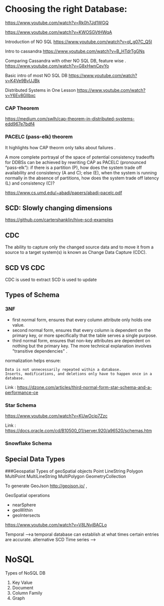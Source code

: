 # Choosing the right Database:

https://www.youtube.com/watch?v=Rk0h7Jd1WGQ

https://www.youtube.com/watch?v=KWOSGVtHWqA

Introduction of NO SQL 
https://www.youtube.com/watch?v=qI_g07C_Q5I


Intro to cassandra
https://www.youtube.com/watch?v=B_HTdrTgGNs


Comparing Cassandra with other NO SQL DB, feature wise .
https://www.youtube.com/watch?v=G8xHwnCevYo

Basic intro of most  NO SQL DB
https://www.youtube.com/watch?v=K4Ve9BvUJBk


Distributed Systems in One Lesson
https://www.youtube.com/watch?v=Y6Ev8GIlbxc


### CAP Theorem

https://medium.com/swlh/cap-theorem-in-distributed-systems-edd967e7bdf4

### PACELC (pass-elk) theorem
It highlights how CAP theorm only talks about failures .

A more complete portrayal of the space of potential consistency tradeoffs for DDBSs can be achieved by rewriting CAP 
as PACELC (pronounced “pass-elk”): if there is a partition (P), how does the system trade off availability and
consistency (A and C); else (E), when the system is running normally in the absence of partitions, how does the 
system trade off latency (L) and consistency (C)? 

https://www.cs.umd.edu/~abadi/papers/abadi-pacelc.pdf

## SCD: Slowly changing dimensions

https://github.com/cartershanklin/hive-scd-examples

## CDC 
The ability to capture only the changed source data and to move it from a source to a target system(s) is known as Change Data Capture (CDC).

## SCD VS CDC
CDC is used to extract
SCD is used to update

## Types of Schema

### 3NF
- first normal form, ensures that every column attribute only holds one value.
- second normal form, ensures that every column is dependent on the primary key, or more specifically that the table serves a single purpose.
- third normal form, ensures that non-key attributes are dependent on nothing but the primary key. The more technical explanation involves "transitive dependencies" .

normalization helps ensure:

    Data is not unnecessarily repeated within a database.
    Inserts, modifications, and deletions only have to happen once in a database.

Link : https://dzone.com/articles/third-normal-form-star-schema-and-a-performance-ce

### Star Schema
https://www.youtube.com/watch?v=KUwOcip7Zzc

Link : https://docs.oracle.com/cd/B10500_01/server.920/a96520/schemas.htm

### Snowflake Schema








## Special Data Types 

###Geospatial
Types of geoSpatial objects
    Point
    LineString
    Polygon
    MultiPoint
    MultiLineString
    MultiPolygon
    GeometryCollection


To generate GeoJson http://geojson.io/ , 

GeoSpatial operations
  - nearSphere
  - geoWithin
  - geoIntersects
  
https://www.youtube.com/watch?v=V8LNyiBACLo



Temporal -->a temporal database can establish at what times certain entries are accurate. alternative SCD
Time series -->


# NoSQL

Types of NoSQL DB
1. Key Value
2. Document
3. Column Family
4. Graph